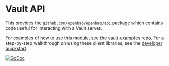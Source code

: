# Vault API

This provides the `github.com/openbao/openbao/api` package which contains code
useful for interacting with a Vault server.

For examples of how to use this module, see the [vault-examples](https://github.com/hashicorp/vault-examples)
repo. For a step-by-step walkthrough on using these client libraries,
see the [developer quickstart](https://www.vaultproject.io/docs/get-started/developer-qs).

[![GoDoc](https://godoc.org/github.com/openbao/openbao/api?status.png)](https://godoc.org/github.com/openbao/openbao/api)
